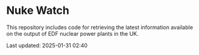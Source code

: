 # Nuke Watch

This repository includes code for retrieving the latest information available on the output of EDF nuclear power plants in the UK.

Last updated: 2025-01-31 02:40